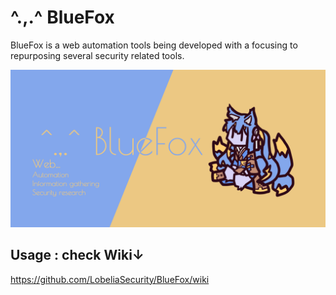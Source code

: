 # ^.,.^ BlueFox

BlueFox is a web automation tools being developed with a focusing to repurposing several security related tools.

<div align="center">

![](https://github.com/LobeliaSecurity/BlueFox/raw/main/media/SocialPreview.png)

</div>

## Usage : check Wiki↓

https://github.com/LobeliaSecurity/BlueFox/wiki
